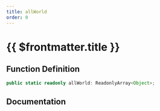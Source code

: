 ```yaml
---
title: allWorld
order: 0
---
```


# {{ $frontmatter.title }}

## Function Definition

```ts
public static readonly allWorld: ReadonlyArray<Object>;
```

## Documentation

<!--@include: ./parts/allWorld.md-->
